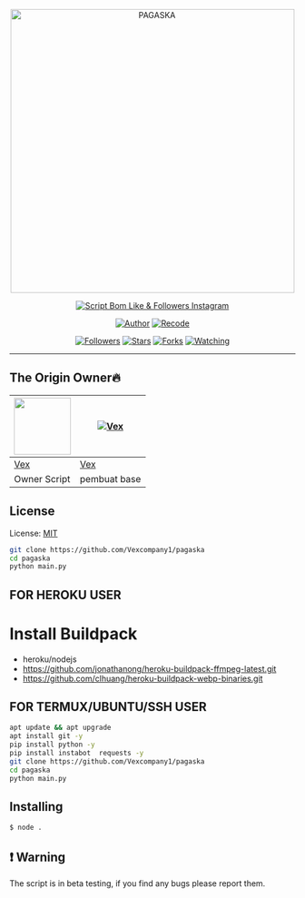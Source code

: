 <p align="center">
<img src="https://telegra.ph/file/0c948e309cc07fb7f3cfa.jpg" alt="PAGASKA" width="500"/>


</p>
<p align="center">
<a href="#"><img title="Script Bom Like & Followers Instagram" src="https://img.shields.io/badge/PAGASKA-green?colorA=%23ff0000&colorB=%23017e40&style=for-the-badge"></a>
</p>
<p align="center">
<a href="https://github.com/Vexcompany1/pagaska"><img title="Author" src="https://img.shields.io/badge/Author-Vex-red.svg?style=for-the-badge&logo=github"></a>
<a href="https://github.com/Vexcompany1/pagaska"><img title="Recode" src="https://img.shields.io/badge/Recode-PAGASKA-red.svg?style=for-the-badge&logo=github"></a>
</p>
<p align="center">
<a href="https://github.com/Vexcompany1"><img title="Followers" src="https://img.shields.io/github/followers/FBOTZ-YT?color=blue&style=flat-square"></a>
<a href="https://github.com/Vexcompany1"><img title="Stars" src="https://img.shields.io/github/stars/FBOTZ-YT/RyuBotzMD?color=red&style=flat-square"></a>
<a href="https://github.com/Vexcompany1/network/members"><img title="Forks" src="https://img.shields.io/github/forks/FBOTZ-YT/RyuBotzMD?color=red&style=flat-square"></a>
<a href="https://github.com/Vexcompany1/watchers"><img title="Watching" src="https://img.shields.io/github/watchers/FBOTZ-YT/RyuBotzMD?label=Watchers&color=blue&style=flat-square"></a>
</p>

---

## The Origin Owner🔥
<a href="https://github.com/Vexcompany1"><img src="https://github.com/Vexcompany1.png?size=100" width="100" height="100"></a> | [![Vex](https://github.com/Vexcompany1.png?size=100)](https://github.com/Vexcompany1) 
---|---
[Vex](https://github.com/Vexcompany1)  | [Vex](https://github.com/Vexcompany1)
Owner Script | pembuat base |


## License
License: [MIT](https://en.wikipedia.org/wiki/MIT_License)


```bash
git clone https://github.com/Vexcompany1/pagaska
cd pagaska
python main.py
```


## FOR HEROKU USER
# Install Buildpack
- heroku/nodejs
- https://github.com/jonathanong/heroku-buildpack-ffmpeg-latest.git
- https://github.com/clhuang/heroku-buildpack-webp-binaries.git


## FOR TERMUX/UBUNTU/SSH USER

```bash
apt update && apt upgrade
apt install git -y
pip install python -y
pip install instabot  requests -y
git clone https://github.com/Vexcompany1/pagaska
cd pagaska
python main.py
```

## Installing
```bash
$ node .
```

## ❗ Warning
The script is in beta testing, if you find any bugs please report them. 
